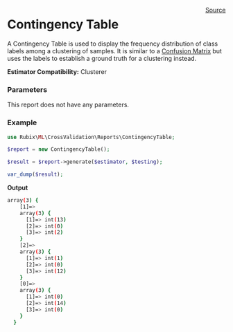 <span style="float:right;"><a href="https://github.com/RubixML/RubixML/blob/master/src/CrossValidation/Reports/ContingencyTable.php">Source</a></span>

# Contingency Table
A Contingency Table is used to display the frequency distribution of class labels among a clustering of samples. It is similar to a [Confusion Matrix](confusion-matrix.md) but uses the labels to establish a ground truth for a clustering instead.

**Estimator Compatibility:** Clusterer

### Parameters
This report does not have any parameters.

### Example
```php
use Rubix\ML\CrossValidation\Reports\ContingencyTable;

$report = new ContingencyTable();

$result = $report->generate($estimator, $testing);

var_dump($result);
```

**Output**

```sh
array(3) {
    [1]=>
    array(3) {
      [1]=> int(13)
      [2]=> int(0)
      [3]=> int(2)
    }
    [2]=>
    array(3) {
      [1]=> int(1)
      [2]=> int(0)
      [3]=> int(12)
    }
    [0]=>
    array(3) {
      [1]=> int(0)
      [2]=> int(14)
      [3]=> int(0)
    }
  }
```